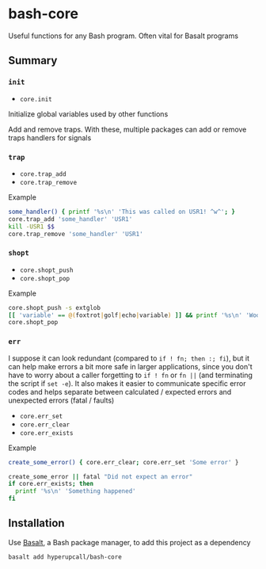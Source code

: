 # bash-core

Useful functions for any Bash program. Often vital for Basalt programs

## Summary

### `init`

- `core.init`

Initialize global variables used by other functions

Add and remove traps. With these, multiple packages can add or remove traps handlers for signals

### `trap`

- `core.trap_add`
- `core.trap_remove`

Example

```sh
some_handler() { printf '%s\n' 'This was called on USR1! ^w^'; }
core.trap_add 'some_handler' 'USR1'
kill -USR1 $$
core.trap_remove 'some_handler' 'USR1'
```

### `shopt`

- `core.shopt_push`
- `core.shopt_pop`

Example

```sh
core.shopt_push -s extglob
[[ 'variable' == @(foxtrot|golf|echo|variable) ]] && printf '%s\n' 'Woof!'
core.shopt_pop
```

### `err`

I suppose it can look redundant (compared to `if ! fn; then :; fi`), but it can help make errors a bit more safe in larger applications, since you don't have to worry about a caller forgetting to `if ! fn` or `fn ||` (and terminating the script if `set -e`). It also makes it easier to communicate specific error codes and helps separate between calculated / expected errors and unexpected errors (fatal / faults)

- `core.err_set`
- `core.err_clear`
- `core.err_exists`

Example

```sh
create_some_error() { core.err_clear; core.err_set 'Some error' }

create_some_error || fatal "Did not expect an error"
if core.err_exists; then
  printf '%s\n' 'Something happened'
fi
```

## Installation

Use [Basalt](https://github.com/hyperupcall/basalt), a Bash package manager, to add this project as a dependency

```sh
basalt add hyperupcall/bash-core
```
